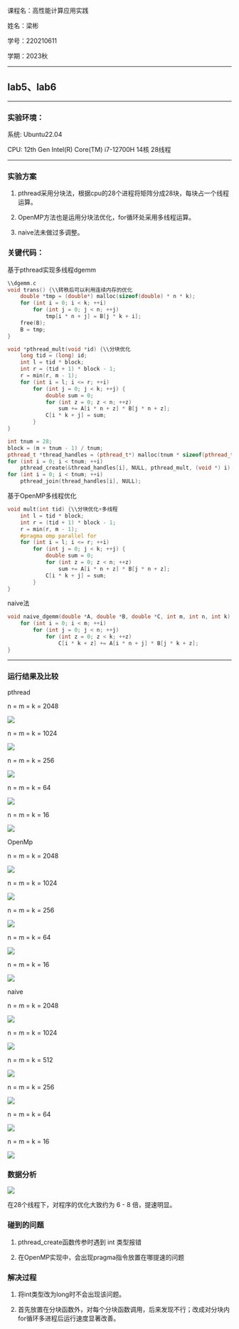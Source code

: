 课程名：高性能计算应用实践

姓名：梁彬

学号：220210611

学期：2023秋

----

## lab5、lab6

----

### 实验环境：

系统: Ubuntu22.04

CPU: 12th Gen Intel(R) Core(TM) i7-12700H 14核 28线程

--- 

### 实验方案

1. pthread采用分块法，根据cpu的28个进程将矩阵分成28块，每块占一个线程运算。

2. OpenMP方法也是运用分块法优化，for循环处采用多线程运算。

3. naive法未做过多调整。

### 关键代码：

基于pthread实现多线程dgemm

```cpp
\\dgemm.c
void trans() {\\转秩后可以利用连续内存的优化
    double *tmp = (double*) malloc(sizeof(double) * n * k);
    for (int i = 0; i < k; ++i)
        for (int j = 0; j < n; ++j)
            tmp[i * n + j] = B[j * k + i];
    free(B); 
    B = tmp;
}

void *pthread_mult(void *id) {\\分块优化
    long tid = (long) id;
    int l = tid * block;
    int r = (tid + 1) * block - 1;
    r = min(r, m - 1);
    for (int i = l; i <= r; ++i)
        for (int j = 0; j < k; ++j) {
            double sum = 0;
            for (int z = 0; z < n; ++z)
                sum += A[i * n + z] * B[j * n + z];
            C[i * k + j] = sum;
        }
}

int tnum = 28;
block = (m + tnum - 1) / tnum;
pthread_t *thread_handles = (pthread_t*) malloc(tnum * sizeof(pthread_t));
for (int i = 0; i < tnum; ++i)
    pthread_create(&thread_handles[i], NULL, pthread_mult, (void *) i);
for (int i = 0; i < tnum; ++i)
    pthread_join(thread_handles[i], NULL);
```

基于OpenMP多线程优化

```cpp
void mult(int tid) {\\分块优化+多线程
    int l = tid * block;
    int r = (tid + 1) * block - 1;
    r = min(r, m - 1);
    #pragma omp parallel for
    for (int i = l; i <= r; ++i)
        for (int j = 0; j < k; ++j) {
            double sum = 0;
            for (int z = 0; z < n; ++z)
                sum += A[i * n + z] * B[j * n + z];
            C[i * k + j] = sum;
        }
}
```

naive法

```cpp
void naive_dgemm(double *A, double *B, double *C, int m, int n, int k) {
    for (int i = 0; i < m; ++i)
        for (int j = 0; j < n; ++j)
            for (int z = 0; z < k; ++z)
                C[i * k + z] += A[i * n + j] * B[j * k + z];
}
```

---

### 运行结果及比较

pthread

n = m = k = 2048

![](https://github.com/lb2003/hpc/blob/main/photo/p2048.png)

n = m = k = 1024

![](https://github.com/lb2003/hpc/blob/main/photo/p1024.png)

n = m = k = 256

![](https://github.com/lb2003/hpc/blob/main/photo/p256.png)

n = m = k = 64

![](https://github.com/lb2003/hpc/blob/main/photo/p64.png)

n = m = k = 16

![](https://github.com/lb2003/hpc/blob/main/photo/p16.png)

OpenMp

n = m = k = 2048

![](https://github.com/lb2003/hpc/blob/main/photo/o2048.png)

n = m = k = 1024

![](https://github.com/lb2003/hpc/blob/main/photo/o1024.png)

n = m = k = 256

![](https://github.com/lb2003/hpc/blob/main/photo/o256.png)

n = m = k = 64

![](https://github.com/lb2003/hpc/blob/main/photo/o64.png)

n = m = k = 16

![](https://github.com/lb2003/hpc/blob/main/photo/o16.png)

naive

n = m = k = 2048

![](https://github.com/lb2003/hpc/blob/main/photo/n2048.png)

n = m = k = 1024

![](https://github.com/lb2003/hpc/blob/main/photo/n1024.png)

n = m = k = 512

![](https://github.com/lb2003/hpc/blob/main/photo/n512.png)

n = m = k = 256

![](https://github.com/lb2003/hpc/blob/main/photo/n256.png)

n = m = k = 64

![](https://github.com/lb2003/hpc/blob/main/photo/n64.png)

n = m = k = 16

![](https://github.com/lb2003/hpc/blob/main/photo/n16.png)

### 数据分析

![](https://github.com/lb2003/hpc/blob/main/photo/data.png)

在28个线程下，对程序的优化大致约为 6 - 8 倍，提速明显。

### 碰到的问题

1. pthread_create函数传参时遇到 int 类型报错

2. 在OpenMP实现中，会出现pragma指令放置在哪提速的问题

### 解决过程

1. 将int类型改为long时不会出现该问题。

2. 首先放置在分块函数外，对每个分块函数调用，后来发现不行；改成对分块内for循环多进程后运行速度显著改善。

